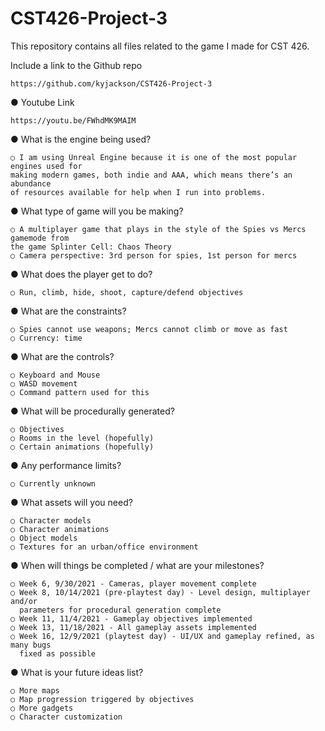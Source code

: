# CST426-Project-3
This repository contains all files related to the game I made for CST 426.

Include a link to the Github repo

    https://github.com/kyjackson/CST426-Project-3

● Youtube Link

    https://youtu.be/FWhdMK9MAIM

● What is the engine being used?

    ○ I am using Unreal Engine because it is one of the most popular engines used for
    making modern games, both indie and AAA, which means there’s an abundance
    of resources available for help when I run into problems.
  
● What type of game will you be making?

    ○ A multiplayer game that plays in the style of the Spies vs Mercs gamemode from
    the game Splinter Cell: Chaos Theory
    ○ Camera perspective: 3rd person for spies, 1st person for mercs
  
● What does the player get to do?

    ○ Run, climb, hide, shoot, capture/defend objectives
   
● What are the constraints?

    ○ Spies cannot use weapons; Mercs cannot climb or move as fast
    ○ Currency: time

● What are the controls?

    ○ Keyboard and Mouse
    ○ WASD movement
    ○ Command pattern used for this
  
● What will be procedurally generated?

    ○ Objectives
    ○ Rooms in the level (hopefully)
    ○ Certain animations (hopefully)
  
● Any performance limits?

    ○ Currently unknown
  
● What assets will you need?

    ○ Character models
    ○ Character animations
    ○ Object models
    ○ Textures for an urban/office environment
  
● When will things be completed / what are your milestones?

    ○ Week 6, 9/30/2021 - Cameras, player movement complete
    ○ Week 8, 10/14/2021 (pre-playtest day) - Level design, multiplayer and/or
      parameters for procedural generation complete
    ○ Week 11, 11/4/2021 - Gameplay objectives implemented
    ○ Week 13, 11/18/2021 - All gameplay assets implemented
    ○ Week 16, 12/9/2021 (playtest day) - UI/UX and gameplay refined, as many bugs
      fixed as possible
    
● What is your future ideas list?

    ○ More maps
    ○ Map progression triggered by objectives
    ○ More gadgets
    ○ Character customization
